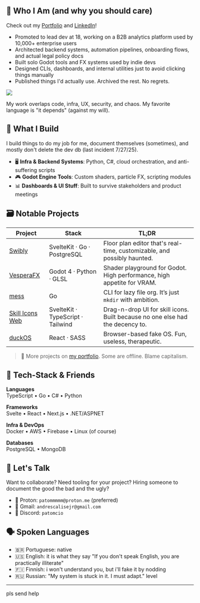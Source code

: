 ## 🦆 Who I Am (and why you should care)

Check out my [Portfolio](https://www.devkcud.com) and [LinkedIn](https://www.linkedin.com/in/andre-albanese-junior)!

- Promoted to lead dev at 18, working on a B2B analytics platform used by 10,000+ enterprise users
- Architected backend systems, automation pipelines, onboarding flows, and actual legal policy docs
- Built solo Godot tools and FX systems used by indie devs
- Designed CLIs, dashboards, and internal utilities just to avoid clicking things manually
- Published things I'd actually use. Archived the rest. No regrets.

![](https://komarev.com/ghpvc/?username=devkcud&style=pixel)

My work overlaps code, infra, UX, security, and chaos. My favorite language is "it depends" (against my will).

## 🧪 What I Build

I build things to do my job for me, document themselves (sometimes), and mostly don't delete the dev db (last incident 7/27/25).

- 🖥️ **Infra & Backend Systems**: Python, C#, cloud orchestration, and anti-suffering scripts
- 🎮 **Godot Engine Tools**: Custom shaders, particle FX, scripting modules
- 📊 **Dashboards & UI Stuff**: Built to survive stakeholders and product meetings

## 🗃️ Notable Projects

| Project                                                       | Stack                             | TL;DR                                                                         |
| ------------------------------------------------------------- | --------------------------------- | ----------------------------------------------------------------------------- |
| [Swibly](https://github.com/swibly)                           | SvelteKit · Go · PostgreSQL       | Floor plan editor that's real-time, customizable, and possibly haunted.       |
| [VesperaFX](https://github.com/devkcud/VesperaFX)             | Godot 4 · Python · GLSL           | Shader playground for Godot. High performance, high appetite for VRAM.        |
| [mess](https://github.com/devkcud/mess)                       | Go                                | CLI for lazy file org. It’s just `mkdir` with ambition.                       |
| [Skill Icons Web](https://github.com/devkcud/skill-icons-web) | SvelteKit · TypeScript · Tailwind | Drag-n-drop UI for skill icons. Built because no one else had the decency to. |
| [duckOS](https://github.com/devkcud/duckos)                   | React · SASS                      | Browser-based fake OS. Fun, useless, therapeutic.                             |

> 🧪 More projects on [my portfolio](https://www.devkcud.com). Some are offline. Blame capitalism.

## 🧰 Tech-Stack & Friends

**Languages**  
TypeScript • Go • C# • Python

**Frameworks**  
Svelte • React • Next.js • .NET/ASPNET

**Infra & DevOps**  
Docker • AWS • Firebase • Linux (of course)

**Databases**  
PostgreSQL • MongoDB

## 🤝 Let's Talk

Want to collaborate? Need tooling for your project? Hiring someone to document the good the bad and the ugly?

- 📧 Proton: `patommmmm@proton.me` (preferred)
- 📨 Gmail: `andrescalisejr@gmail.com`
- 💬 Discord: `patomcio`

## 🗣️ Spoken Languages

- 🇧🇷 Portuguese: native
- 🇺🇸 English: it is what they say "If you don't speak English, you are practically illiterate"
- 🇫🇮 Finnish: i won't understand you, but i'll fake it by nodding
- 🇷🇺 Russian: "My system is stuck in it. I must adapt." level

---

pls send help
